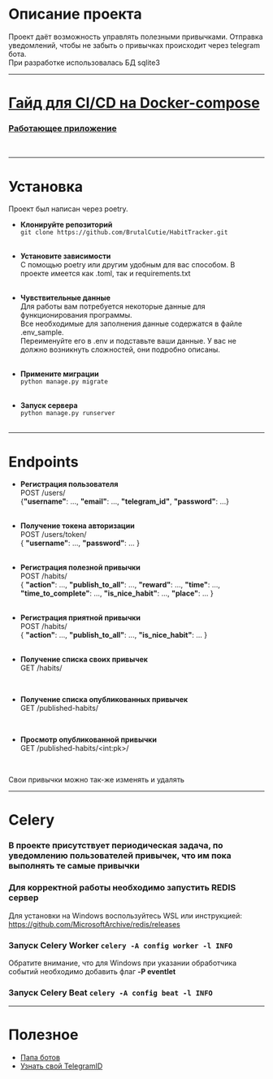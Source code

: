 # Описание проекта
Проект даёт возможность управлять полезными привычками. Отправка уведомлений,
чтобы не забыть о привычках происходит через telegram бота.
<br>
При разработке использовалась БД sqlite3
<hr>

# <a href='https://github.com/BrutalCutie/HabitTracker/blob/8d1fbfb4d3cbd7ddebbbb5424178a85cb558a895/.github/workflows/Ci-CdGuide.md'>Гайд для CI/CD на Docker-compose</a>
### <a href='http://77.232.138.209/'>Работающее приложение</a>
<br>
<hr>

# Установка
Проект был написан через poetry.

- **Клонируйте репозиторий**<br>
```git clone https://github.com/BrutalCutie/HabitTracker.git```<br><br>

- **Установите зависимости**<br>
С помощью poetry или другим удобным для вас способом. В проекте имеется 
как .toml, так и requirements.txt<br><br>
 
- **Чувствительные данные**<br>
Для работы вам потребуется некоторые данные для функционирования программы.<br>
Все необходимые для заполнения данные содержатся в файле .env_sample.<br>
Переименуйте его в .env и подставьте ваши данные. У вас не должно возникнуть сложностей, 
они подробно описаны.<br><br>

- **Примените миграции**<br>
```python manage.py migrate```<br><br>

- **Запуск сервера**<br>
```python manage.py runserver```<br><br>

<hr>

# Endpoints

- **Регистрация пользователя**<br>
POST /users/<br>
{**"username"**: ...,
**"email"**: ...,
**"telegram_id"**,
**"password"**: ...}<br><br>

- **Получение токена авторизации**<br>
POST /users/token/<br>
{
    **"username"**: ...,
    **"password"**: ...
}<br><br>


- **Регистрация полезной привычки**<br>
POST /habits/<br>
{
    **"action"**: ...,
    **"publish_to_all"**: ...,
    **"reward"**: ...,
    **"time"**: ...,
    **"time_to_complete"**: ...,
    **"is_nice_habit"**: ...,
    **"place"**: ...
}<br><br>

- **Регистрация приятной привычки**<br>
POST /habits/<br>
{
    **"action"**: ...,
    **"publish_to_all"**: ...,
    **"is_nice_habit"**: ...
}<br><br>

- **Получение списка своих привычек**<br>
GET /habits/<br>
<br>

- **Получение списка опубликованных привычек**<br>
GET /published-habits/<br>
<br>

- **Просмотр опубликованной привычки**<br>
GET /published-habits/\<int:pk>/<br>
<br>

Свои привычки можно так-же изменять и удалять

<hr>

# Celery
### В проекте присутствует периодическая задача, по уведомлению пользователей привычек, что им пока выполнять те самые привычки

### Для корректной работы необходимо запустить REDIS сервер
Для установки на Windows воспользуйтесь WSL или инструкцией: https://github.com/MicrosoftArchive/redis/releases
### Запуск Celery Worker ```celery -A config worker -l INFO```
Обратите внимание, что для Windows при указании обработчика событий необходимо добавить флаг 
**-P eventlet**
### Запуск Celery Beat ```celery -A config beat -l INFO```


<hr>

# Полезное
- <a href="https://t.me/BotFather">Папа ботов<a>
- <a href="https://t.me/my_id_bot">Узнать свой TelegramID<a>
